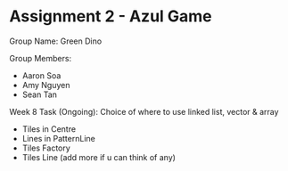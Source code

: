 # Assignment 2 - Azul Game

Group Name: Green Dino

Group Members:
- Aaron Soa
- Amy Nguyen
- Sean Tan

Week 8 Task (Ongoing):
Choice of where to use linked list, vector & array
- Tiles in Centre
- Lines in PatternLine
- Tiles Factory
- Tiles Line
(add more if u can think of any)

